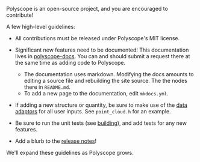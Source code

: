 Polyscope is an open-source project, and you are encouraged to contribute!

A few high-level guidelines:

  - All contributions must be released under Polyscope's MIT license.

  - Significant new features need to be documented! This documentation lives in [polyscope-docs](https://github.com/nmwsharp/polyscope-docs). You can and should submit a request there at the same time as adding code to Polyscope.
    - The documentation uses markdown. Modifying the docs amounts to editing a source file and rebuilding the site source. The the nodes there in `README.md`.
    - To add a new page to the documentation, edit `mkdocs.yml`.

  - If adding a new structure or quantity, be sure to make use of the [data adaptors](../../data_adaptors/) for all user inputs. See `point_cloud.h` for an example.

  - Be sure to run the unit tests (see [building](/building)), and add tests for any new features.

  - Add a blurb to the [release notes](../release_notes)!


We'll expand these guidelines as Polyscope grows.
